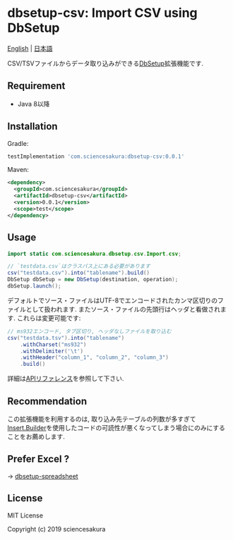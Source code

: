 # dbsetup-csv: Import CSV using DbSetup

[English](README.md) | [日本語](README.ja.md)

CSV/TSVファイルからデータ取り込みができる[DbSetup](http://dbsetup.ninja-squad.com/)拡張機能です.

## Requirement

* Java 8以降

## Installation

Gradle:

```groovy
testImplementation 'com.sciencesakura:dbsetup-csv:0.0.1'
```

Maven:

```xml
<dependency>
  <groupId>com.sciencesakura</groupId>
  <artifactId>dbsetup-csv</artifactId>
  <version>0.0.1</version>
  <scope>test</scope>
</dependency>
```

## Usage

```java
import static com.sciencesakura.dbsetup.csv.Import.csv;

// `testdata.csv`はクラスパス上にある必要があります
csv("testdata.csv").into("tablename").build()
DbSetup dbSetup = new DbSetup(destination, operation);
dbSetup.launch();
```

デフォルトでソース・ファイルはUTF-8でエンコードされたカンマ区切りのファイルとして扱われます. またソース・ファイルの先頭行はヘッダと看做されます. これらは変更可能です:

```java
// ms932エンコード, タブ区切り, ヘッダなしファイルを取り込む
csv("testdata.tsv").into("tablename")
    .withCharset("ms932")
    .withDelimiter('\t')
    .withHeader("column_1", "column_2", "column_3")
    .build()
```

詳細は[APIリファレンス](https://sciencesakura.github.io/dbsetup-csv/)を参照して下さい.

## Recommendation

この拡張機能を利用するのは, 取り込み先テーブルの列数が多すぎて[Insert.Builder](http://dbsetup.ninja-squad.com/apidoc/2.1.0/com/ninja_squad/dbsetup/operation/Insert.Builder.html)を使用したコードの可読性が悪くなってしまう場合にのみにすることをお薦めします.

## Prefer Excel ?

→ [dbsetup-spreadsheet](https://github.com/sciencesakura/dbsetup-spreadsheet)

## License

MIT License

Copyright (c) 2019 sciencesakura
